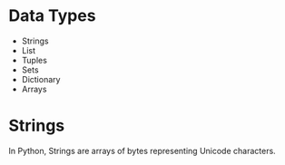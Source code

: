 # Data Types
- Strings
- List
- Tuples
- Sets
- Dictionary
- Arrays
# Strings
In Python, Strings are arrays of bytes representing Unicode characters.
